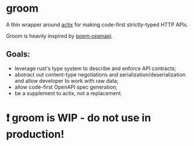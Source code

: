 # groom

A thin wrapper around [actix](https://actix.rs/) for making code-first strictly-typed HTTP APIs.

Groom is heavily inspired by [poem-openapi](https://github.com/poem-web/poem/blob/3bd9ee79e94b3f8a088a21e16648e7be6eed471c/poem-openapi-derive/src/api.rs).

## Goals:
  - leverage rust's type system to describe and enforce API contracts;
  - abstract out content-type negotiations and serialization/deserialization and allow developer to work with raw data;
  - allow code-first OpenAPI spec generation;
  - be a supplement to actix, not a replacement.

# ❗ groom is WIP - do not use in production!
